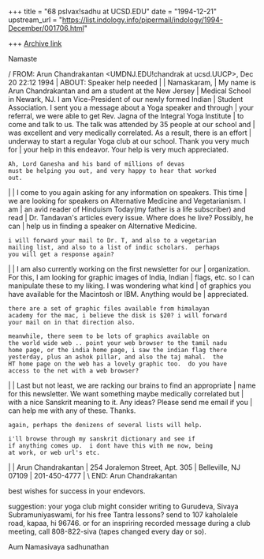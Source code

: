 +++
title = "68 pslvax!sadhu at UCSD.EDU"
date = "1994-12-21"
upstream_url = "https://list.indology.info/pipermail/indology/1994-December/001706.html"

+++
[Archive link](https://list.indology.info/pipermail/indology/1994-December/001706.html)

Namaste

/ FROM:  Arun Chandrakantan <UMDNJ.EDU!chandrak at ucsd.UUCP>, Dec 20 22:12 1994
| ABOUT: Speaker help needed
|
| Namaskaram,
|              My name is Arun Chandrakantan and am a student at the New Jersey
| Medical School in Newark, NJ. I am Vice-President of our newly formed Indian
| Student Association. I sent you a message about a Yoga speaker and through
| your referral, we were able to get Rev. Jagna of the Integral Yoga Institute
| to come and talk to us. The talk was attended by 35 people at our school and
| was excellent and very medically correlated. As a result, there is an effort
| underway to start a regular Yoga club at our school. Thank you very much for
| your help in this endeavor. Your help is very much appreciated.

	Ah, Lord Ganesha and his band of millions of devas
	must be helping you out, and very happy to hear that worked
	out.

| 
|         I come to you again asking for any information on speakers. This time
| we are looking for speakers on Alternative Medicine and Vegetarianism. I am 
| an avid reader of Hinduism Today(my father is a life subscriber) and read
| Dr. Tandavan's articles every issue. Where does he live? Possibly, he can
| help us in finding a speaker on Alternative Medicine. 


	i will forward your mail to Dr. T, and also to a vegetarian
	mailing list, and also to a list of indic scholars.  perhaps
	you will get a response again?

| 
|         I am also currently working on the first newsletter for our
| organization. For this, I am looking for graphic images of India, Indian
| flags, etc. so I can manipulate these to my liking. I was wondering what kind
| of graphics you have available for the Macintosh or IBM. Anything would be
| appreciated.

	there are a set of graphic files available from himalayan
	academy for the mac, i believe the disk is $20? i will forward
	your mail on in that direction also.

	meanwhile, there seem to be lots of graphics available on
	the world wide web .. point your web browser to the tamil nadu
	home page, or the india home page, i saw the indian flag there
	yesterday, plus an ashok pillar, and also the taj mahal.  the
	HT home page on the web has a lovely graphic too.  do you have
	access to the net with a web browser?



| 
|         Last but not least, we are racking our brains to find an appropriate
| name for this newsletter. We want something maybe medically correlated but
| with a nice Sanskrit meaning to it. Any ideas? Please send me email if you
| can help me with any of these. Thanks.


	again, perhaps the denizens of several lists will help.

	i'll browse through my sanskrit dictionary and see if
	if anything comes up.  i dont have this with me now, being
	at work, or web url's etc.




| 
|                                       Arun Chandrakantan
|                                       254 Joralemon Street, Apt. 305
|                                       Belleville, NJ 07109
|                                       201-450-4777
|
\ END: Arun Chandrakantan


best wishes for success in your endevors.

suggestion:  your yoga club might consider writing to Gurudeva,
Sivaya Subramuniyaswami, for his free Tantra lessons?  send to
107 kaholalele road, kapaa, hi 96746.  or for an inspriring recorded
message during a club meeting, call 808-822-siva (tapes changed every
day or so).

Aum Namasivaya
sadhunathan





